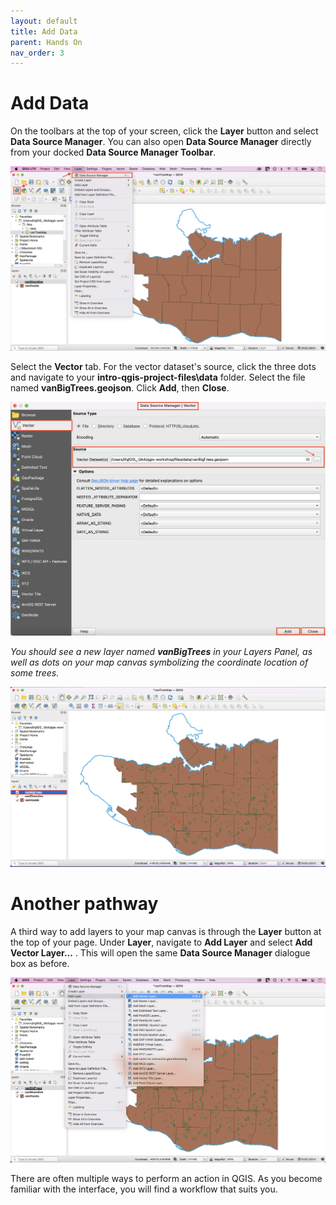 ```yaml
---
layout: default
title: Add Data
parent: Hands On
nav_order: 3
---
```


# Add Data

On the toolbars at the top of your screen, click the **Layer** button and select **Data Source Manager**. You can also open **Data Source Manager** directly from your docked **Data Source Manager Toolbar**. 

![Data Source Manager button](data-source-manager_20220518.png)

Select the **Vector** tab. For the vector dataset's source, click the three dots and navigate to your **intro-qgis-project-files\data** folder. Select the file named **vanBigTrees.geojson**. Click **Add**, then **Close**.

![add vanBigTrees vector](add-vector-vanBigTrees_20220518.png)

*You should see a new layer named **vanBigTrees** in your Layers Panel, as well as dots on your map canvas symbolizing the coordinate location of some trees.*

![vanBigTrees new layer](vanBigTrees-new-layer_20220518.png)

# Another pathway

A third way to add layers to your map canvas is through the **Layer** button at the top of your page. Under **Layer**, navigate to **Add Layer** and select **Add Vector Layer...** . This will open the same **Data Source Manager** dialogue box as before. 

![Add Vector Layer](add-vector-layer_20220518.png)

There are often multiple ways to perform an action in QGIS. As you become familiar with the interface, you will find a workflow that suits you. 
